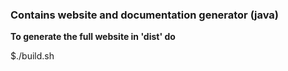 ### Contains website and documentation generator (java)

**To generate the full website in 'dist' do**

$./build.sh
